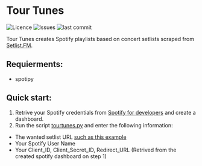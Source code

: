 # Tour Tunes
<img alt="Licence" src=https://img.shields.io/github/license/lironbdolah/tourtunes>
 <img alt="Issues" src=https://img.shields.io/github/issues/lironbdolah/tourtunes>
 <img alt="last commit" src=https://img.shields.io/github/last-commit/lironbdolah/tourtunes>

</p>

Tour Tunes creates Spotify playlists based on concert setlists scraped from [Setlist.FM](https://www.setlist.fm/).

## Requierments:
- spotipy

## Quick start:
1. Retrive your Spotify credentials from [Spotify for developers](https://developer.spotify.com/) and create a dashboard.
2. Run the script [tourtunes.py](https://github.com/lironbdolah/tourtunes/blob/main/src/tourtunes.py) and enter the following information:
  - The wanted setlist URL [such as this example](https://www.setlist.fm/setlist/metallica/2023/donington-park-castle-donington-england-1ba689bc.html)
  - Your Spotify User Name
  - Your Client_ID, Client_Secret_ID, Redirect_URL (Retrived from the created spotify dashboard on step 1)
